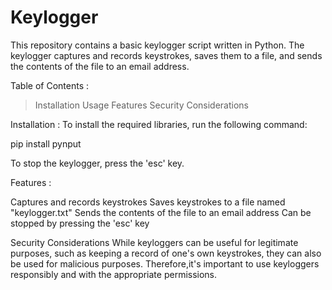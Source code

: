 # Keylogger

This repository contains a basic keylogger script written in Python. 
The keylogger captures and records keystrokes, saves them to a file, and sends the contents of the file to an email address.


Table of Contents : 

>Installation
>Usage
>Features
>Security Considerations


Installation :
To install the required libraries, run the following command:

pip install pynput

To stop the keylogger, press the 'esc' key.

Features :

Captures and records keystrokes
Saves keystrokes to a file named "keylogger.txt"
Sends the contents of the file to an email address
Can be stopped by pressing the 'esc' key


Security Considerations
While keyloggers can be useful for legitimate purposes, such as keeping a record of one's own keystrokes, they can also be used for malicious purposes. 
Therefore,it's important to use keyloggers responsibly and with the appropriate permissions.



